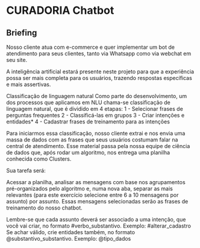 # CURADORIA Chatbot
## Briefing
Nosso cliente atua com e-commerce e quer implementar um bot de
atendimento para seus clientes, tanto via Whatsapp como via webchat em seu
site.  

A inteligência artificial estará presente neste projeto para que a experiência
possa ser mais completa para os usuários, trazendo respostas específicas e
mais assertivas.  

Classificação de linguagem natural
Como parte do desenvolvimento, um dos processos que aplicamos em NLU
chama-se classificação de linguagem natural, que é dividido em 4 etapas:
1 - Selecionar frases de perguntas frequentes
2 - Classificá-las em grupos
3 - Criar intenções e entidades*
4 - Cadastrar frases de treinamento para as intenções  

Para iniciarmos essa classificação, nosso cliente extrai e nos envia uma massa
de dados com as frases que seus usuários costumam falar na central de
atendimento. Esse material passa pela nossa equipe de ciência de dados que,
após rodar um algoritmo, nos entrega uma planilha conhecida como Clusters.  

Sua tarefa será:  

Acessar a planilha, analisar as mensagens com base nos agrupamentos
pré-organizados pelo algoritmo e, numa nova aba, separar as mais relevantes
(para este exercício selecione entre 6 a 10 mensagens por assunto) por
assunto. Essas mensagens selecionadas serão as frases de treinamento do
nosso chatbot.  

Lembre-se que cada assunto deverá ser associado a uma intenção, que você
vai criar, no formato #verbo_substantivo. Exemplo: #alterar_cadastro
Se achar válido, crie entidades também, no formato
@substantivo_substantivo. Exemplo: @tipo_dados  
